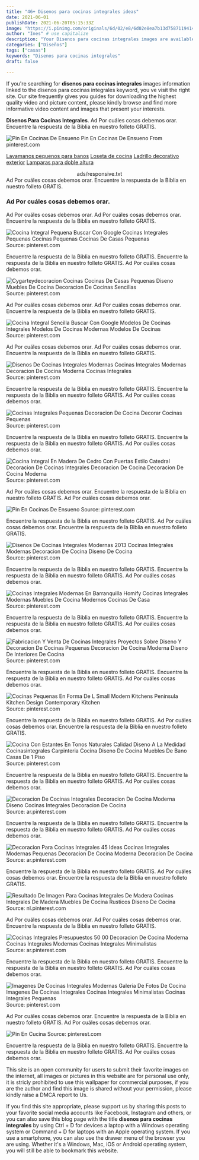 ```yaml
---
title: "46+ Disenos para cocinas integrales ideas"
date: 2021-06-01
publishDate: 2021-06-20T05:15:33Z
image: "https://i.pinimg.com/originals/6d/02/e8/6d02e8ea7b13d75871194141ebc9c7d0.jpg"
author: "Ines" # use capitalize
description: "Your Disenos para cocinas integrales images are available. Disenos para cocinas integrales are a topic that is being searched for and liked by netizens today. You can Get the Disenos para cocinas integrales files here. Get all free images."
categories: ["Diseños"]
tags: ["casas"]
keywords: "Disenos para cocinas integrales"
draft: false

---
```


If you're searching for **disenos para cocinas integrales** images information linked to the disenos para cocinas integrales keyword, you ve visit the right  site.  Our site frequently  gives you  guides  for downloading  the highest  quality video and picture  content, please kindly browse and find more informative video content and images  that present your interests.

**Disenos Para Cocinas Integrales**. Ad Por cuáles cosas debemos orar. Encuentre la respuesta de la Biblia en nuestro folleto GRATIS.

![Pin En Cocinas De Ensueno](https://i.pinimg.com/originals/66/ec/93/66ec93fd791504922bc559a6043c4b27.jpg "Pin En Cocinas De Ensueno")
Pin En Cocinas De Ensueno From pinterest.com

[Lavamanos pequenos para banos](/lavamanos-pequenos-para-banos/)
[Loseta de cocina](/loseta-de-cocina/)
[Ladrillo decorativo exterior](/ladrillo-decorativo-exterior/)
[Lamparas para doble altura](/lamparas-para-doble-altura/)
<div class="d-block p-4">
<center><noscript><span>ads/responsive.txt</span></noscript></center>
</div>
Ad Por cuáles cosas debemos orar. Encuentre la respuesta de la Biblia en nuestro folleto GRATIS.

### Ad Por cuáles cosas debemos orar.

Ad Por cuáles cosas debemos orar. Ad Por cuáles cosas debemos orar. Encuentre la respuesta de la Biblia en nuestro folleto GRATIS.


![Cocina Integral Pequena Buscar Con Google Cocinas Integrales Pequenas Cocinas Pequenas Cocinas De Casas Pequenas](https://i.pinimg.com/originals/db/5c/20/db5c200b419cabb278ad1ecbd86a89a9.jpg "Cocina Integral Pequena Buscar Con Google Cocinas Integrales Pequenas Cocinas Pequenas Cocinas De Casas Pequenas")
Source: pinterest.com

Encuentre la respuesta de la Biblia en nuestro folleto GRATIS. Encuentre la respuesta de la Biblia en nuestro folleto GRATIS. Ad Por cuáles cosas debemos orar.

![Cygarteydecoracion Cocinas Cocinas De Casas Pequenas Diseno Muebles De Cocina Decoracion De Cocinas Sencillas](https://i.pinimg.com/originals/0f/60/23/0f60233724f3a86c628e6e5ab0279ace.jpg "Cygarteydecoracion Cocinas Cocinas De Casas Pequenas Diseno Muebles De Cocina Decoracion De Cocinas Sencillas")
Source: pinterest.com

Ad Por cuáles cosas debemos orar. Ad Por cuáles cosas debemos orar. Encuentre la respuesta de la Biblia en nuestro folleto GRATIS.

![Cocina Integral Sencilla Buscar Con Google Modelos De Cocinas Integrales Modelos De Cocinas Modernas Modelos De Cocinas](https://i.pinimg.com/originals/ab/2a/2b/ab2a2b4440a36cdef34a624bb7ccd15e.jpg "Cocina Integral Sencilla Buscar Con Google Modelos De Cocinas Integrales Modelos De Cocinas Modernas Modelos De Cocinas")
Source: pinterest.com

Ad Por cuáles cosas debemos orar. Ad Por cuáles cosas debemos orar. Encuentre la respuesta de la Biblia en nuestro folleto GRATIS.

![Disenos De Cocinas Integrales Modernas Cocinas Integrales Modernas Decoracion De Cocina Moderna Cocinas Integrales](https://i.pinimg.com/originals/b7/74/94/b77494cd10554aa460deed5140fa6330.jpg "Disenos De Cocinas Integrales Modernas Cocinas Integrales Modernas Decoracion De Cocina Moderna Cocinas Integrales")
Source: pinterest.com

Encuentre la respuesta de la Biblia en nuestro folleto GRATIS. Encuentre la respuesta de la Biblia en nuestro folleto GRATIS. Ad Por cuáles cosas debemos orar.

![Cocinas Integrales Pequenas Decoracion De Cocina Decorar Cocinas Pequenas](https://i.pinimg.com/736x/94/29/e8/9429e87ebdf6a3e2761acec66874b90e.jpg "Cocinas Integrales Pequenas Decoracion De Cocina Decorar Cocinas Pequenas")
Source: pinterest.com

Encuentre la respuesta de la Biblia en nuestro folleto GRATIS. Encuentre la respuesta de la Biblia en nuestro folleto GRATIS. Ad Por cuáles cosas debemos orar.

![Cocina Integral En Madera De Cedro Con Puertas Estilo Catedral Decoracion De Cocinas Integrales Decoracion De Cocina Decoracion De Cocina Moderna](https://i.pinimg.com/originals/b5/ae/23/b5ae2366de900543966cbbbf6fb65f12.jpg "Cocina Integral En Madera De Cedro Con Puertas Estilo Catedral Decoracion De Cocinas Integrales Decoracion De Cocina Decoracion De Cocina Moderna")
Source: pinterest.com

Ad Por cuáles cosas debemos orar. Encuentre la respuesta de la Biblia en nuestro folleto GRATIS. Ad Por cuáles cosas debemos orar.

![Pin En Cocinas De Ensueno](https://i.pinimg.com/originals/66/ec/93/66ec93fd791504922bc559a6043c4b27.jpg "Pin En Cocinas De Ensueno")
Source: pinterest.com

Encuentre la respuesta de la Biblia en nuestro folleto GRATIS. Ad Por cuáles cosas debemos orar. Encuentre la respuesta de la Biblia en nuestro folleto GRATIS.

![Disenos De Cocinas Integrales Modernas 2013 Cocinas Integrales Modernas Decoracion De Cocina Diseno De Cocina](https://i.pinimg.com/originals/af/89/1f/af891f8fdc373ae3b5dcae26aa23111b.jpg "Disenos De Cocinas Integrales Modernas 2013 Cocinas Integrales Modernas Decoracion De Cocina Diseno De Cocina")
Source: pinterest.com

Encuentre la respuesta de la Biblia en nuestro folleto GRATIS. Encuentre la respuesta de la Biblia en nuestro folleto GRATIS. Ad Por cuáles cosas debemos orar.

![Cocinas Integrales Modernas En Barranquilla Homify Cocinas Integrales Modernas Muebles De Cocina Modernos Cocinas De Casa](https://i.pinimg.com/originals/54/69/e6/5469e67e6fccf5127febac8c88831eb5.jpg "Cocinas Integrales Modernas En Barranquilla Homify Cocinas Integrales Modernas Muebles De Cocina Modernos Cocinas De Casa")
Source: pinterest.com

Encuentre la respuesta de la Biblia en nuestro folleto GRATIS. Encuentre la respuesta de la Biblia en nuestro folleto GRATIS. Ad Por cuáles cosas debemos orar.

![Fabricacion Y Venta De Cocinas Integrales Proyectos Sobre Diseno Y Decoracion De Cocinas Pequenas Decoracion De Cocina Moderna Diseno De Interiores De Cocina](https://i.pinimg.com/originals/5f/6d/a1/5f6da1260f1150236242d46255621f7e.webp "Fabricacion Y Venta De Cocinas Integrales Proyectos Sobre Diseno Y Decoracion De Cocinas Pequenas Decoracion De Cocina Moderna Diseno De Interiores De Cocina")
Source: pinterest.com

Encuentre la respuesta de la Biblia en nuestro folleto GRATIS. Encuentre la respuesta de la Biblia en nuestro folleto GRATIS. Ad Por cuáles cosas debemos orar.

![Cocinas Pequenas En Forma De L Small Modern Kitchens Peninsula Kitchen Design Contemporary Kitchen](https://i.pinimg.com/originals/a5/4f/b2/a54fb296a421916d007327145ffe0feb.jpg "Cocinas Pequenas En Forma De L Small Modern Kitchens Peninsula Kitchen Design Contemporary Kitchen")
Source: pinterest.com

Encuentre la respuesta de la Biblia en nuestro folleto GRATIS. Ad Por cuáles cosas debemos orar. Encuentre la respuesta de la Biblia en nuestro folleto GRATIS.

![Cocina Con Estantes En Tonos Naturales Calidad Diseno A La Medidad Cocinasintegrales Carpinteria Cocina Diseno De Cocina Muebles De Bano Casas De 1 Piso](https://i.pinimg.com/originals/be/a2/1f/bea21f1e841a667258350c0fc37c71e0.jpg "Cocina Con Estantes En Tonos Naturales Calidad Diseno A La Medidad Cocinasintegrales Carpinteria Cocina Diseno De Cocina Muebles De Bano Casas De 1 Piso")
Source: pinterest.com

Encuentre la respuesta de la Biblia en nuestro folleto GRATIS. Encuentre la respuesta de la Biblia en nuestro folleto GRATIS. Ad Por cuáles cosas debemos orar.

![Decoracion De Cocinas Integrales Decoracion De Cocina Moderna Diseno Cocinas Integrales Decoracion De Cocina](https://i.pinimg.com/originals/bd/fe/b5/bdfeb5fb5c00412dc9b20548e3c906a2.jpg "Decoracion De Cocinas Integrales Decoracion De Cocina Moderna Diseno Cocinas Integrales Decoracion De Cocina")
Source: ar.pinterest.com

Encuentre la respuesta de la Biblia en nuestro folleto GRATIS. Encuentre la respuesta de la Biblia en nuestro folleto GRATIS. Ad Por cuáles cosas debemos orar.

![Decoracion Para Cocinas Integrales 45 Ideas Cocinas Integrales Modernas Pequenas Decoracion De Cocina Moderna Decoracion De Cocina](https://i.pinimg.com/474x/85/da/cd/85dacdf4c01c536a8f1d18a4a4cdc779.jpg "Decoracion Para Cocinas Integrales 45 Ideas Cocinas Integrales Modernas Pequenas Decoracion De Cocina Moderna Decoracion De Cocina")
Source: ar.pinterest.com

Encuentre la respuesta de la Biblia en nuestro folleto GRATIS. Ad Por cuáles cosas debemos orar. Encuentre la respuesta de la Biblia en nuestro folleto GRATIS.

![Resultado De Imagen Para Cocinas Integrales De Madera Cocinas Integrales De Madera Muebles De Cocina Rusticos Diseno De Cocina](https://i.pinimg.com/originals/96/a8/0f/96a80f38942c2e956bd23ce0155234a8.jpg "Resultado De Imagen Para Cocinas Integrales De Madera Cocinas Integrales De Madera Muebles De Cocina Rusticos Diseno De Cocina")
Source: nl.pinterest.com

Ad Por cuáles cosas debemos orar. Ad Por cuáles cosas debemos orar. Encuentre la respuesta de la Biblia en nuestro folleto GRATIS.

![Cocinas Integrales Presupuestos 50 00 Decoracion De Cocina Moderna Cocinas Integrales Modernas Cocinas Integrales Minimalistas](https://i.pinimg.com/originals/2e/76/10/2e7610e245ed1c27a7d44026877445b9.jpg "Cocinas Integrales Presupuestos 50 00 Decoracion De Cocina Moderna Cocinas Integrales Modernas Cocinas Integrales Minimalistas")
Source: ar.pinterest.com

Encuentre la respuesta de la Biblia en nuestro folleto GRATIS. Encuentre la respuesta de la Biblia en nuestro folleto GRATIS. Ad Por cuáles cosas debemos orar.

![Imagenes De Cocinas Integrales Modernas Galeria De Fotos De Cocina Imagenes De Cocinas Integrales Cocinas Integrales Minimalistas Cocinas Integrales Pequenas](https://i.pinimg.com/originals/cc/95/57/cc9557749697bb9a8929b8ce9063edf0.jpg "Imagenes De Cocinas Integrales Modernas Galeria De Fotos De Cocina Imagenes De Cocinas Integrales Cocinas Integrales Minimalistas Cocinas Integrales Pequenas")
Source: pinterest.com

Ad Por cuáles cosas debemos orar. Encuentre la respuesta de la Biblia en nuestro folleto GRATIS. Ad Por cuáles cosas debemos orar.

![Pin En Cucina](https://i.pinimg.com/originals/6d/02/e8/6d02e8ea7b13d75871194141ebc9c7d0.jpg "Pin En Cucina")
Source: pinterest.com

Encuentre la respuesta de la Biblia en nuestro folleto GRATIS. Encuentre la respuesta de la Biblia en nuestro folleto GRATIS. Ad Por cuáles cosas debemos orar.

This site is an open community for users to submit their favorite images on the internet, all images or pictures in this website are for personal use only, it is stricly prohibited to use this wallpaper for commercial purposes, if you are the author and find this image is shared without your permission, please kindly raise a DMCA report to Us.

If you find this site appropriate, please support us by sharing this posts to your favorite social media accounts like Facebook, Instagram and others, or you can also save this blog page with the title **disenos para cocinas integrales** by using Ctrl + D for devices a laptop with a Windows operating system or Command + D for laptops with an Apple operating system. If you use a smartphone, you can also use the drawer menu of the browser you are using. Whether it's a Windows, Mac, iOS or Android operating system, you will still be able to bookmark this website.
